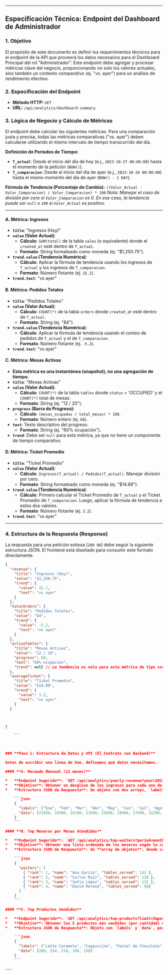 

---

## **Especificación Técnica: Endpoint del Dashboard de Administrador**

### **1. Objetivo**

El propósito de este documento es definir los requerimientos técnicos para el endpoint de la API que proveerá los datos necesarios para el Dashboard Principal del rol "Administrador". Este endpoint debe agregar y procesar métricas clave del negocio, proporcionando no solo los valores actuales, sino también un contexto comparativo (ej. "vs. ayer") para un análisis de rendimiento efectivo.

### **2. Especificación del Endpoint**

*   **Método HTTP:** `GET`
*   **URL:** `/api/analytics/dashboard-summary`


### **3. Lógica de Negocio y Cálculo de Métricas**

El endpoint debe calcular las siguientes métricas. Para una comparación justa y precisa, todas las métricas comparativas ("vs. ayer") deben calcularse utilizando el mismo intervalo de tiempo transcurrido del día.

**Definición de Períodos de Tiempo:**
*   **`T_actual`**: Desde el inicio del día de hoy (e.j., `2023-10-27 00:00:00`) hasta el momento de la petición (`NOW()`).
*   **`T_comparacion`**: Desde el inicio del día de ayer (e.j., `2023-10-26 00:00:00`) hasta el mismo momento del día de ayer (`NOW() - 1 DAY`).

**Fórmula de Tendencia (Porcentaje de Cambio):**
`((Valor_Actual - Valor_Comparacion) / Valor_Comparacion) * 100`
*Nota: Manejar el caso de división por cero si `Valor_Comparacion` es 0. En ese caso, la tendencia puede ser `null` o `100` si `Valor_Actual` es positivo.*

---

#### **A. Métrica: Ingresos**

*   **`title`**: "Ingresos (Hoy)"
*   **`value` (Valor Actual)**:
    *   **Cálculo**: `SUM(total)` de la tabla `sales` (o equivalente) donde el `created_at` esté dentro de `T_actual`.
    *   **Formato**: String formateado como moneda (ej. "$1,250.75").
*   **`trend.value` (Tendencia Numérica)**:
    *   **Cálculo**: Aplicar la fórmula de tendencia usando los ingresos de `T_actual` y los ingresos de `T_comparacion`.
    *   **Formato**: Número flotante (ej. `15.1`).
*   **`trend.text`**: "vs ayer"

#### **B. Métrica: Pedidos Totales**

*   **`title`**: "Pedidos Totales"
*   **`value` (Valor Actual)**:
    *   **Cálculo**: `COUNT(*)` de la tabla `orders` donde `created_at` esté dentro de `T_actual`.
    *   **Formato**: String (ej. "84").
*   **`trend.value` (Tendencia Numérica)**:
    *   **Cálculo**: Aplicar la fórmula de tendencia usando el conteo de pedidos de `T_actual` y el de `T_comparacion`.
    *   **Formato**: Número flotante (ej. `-5.2`).
*   **`trend.text`**: "vs ayer"

#### **C. Métrica: Mesas Activas**

*   **Esta métrica es una instantánea (snapshot), no una agregación de tiempo.**
*   **`title`**: "Mesas Activas"
*   **`value` (Valor Actual)**:
    *   **Cálculo**: `COUNT(*)` de la tabla `tables` donde `status` = 'OCCUPIED' y el `COUNT(*)` total de mesas.
    *   **Formato**: String (ej. "12 / 20").
*   **`progress` (Barra de Progreso)**:
    *   **Cálculo**: `(mesas_ocupadas / total_mesas) * 100`.
    *   **Formato**: Número entero (ej. `60`).
*   **`text`**: Texto descriptivo del progreso.
    *   **Formato**: String (ej. "60% ocupación").
*   **`trend`**: Debe ser `null` para esta métrica, ya que no tiene un componente de tiempo comparativo.

#### **D. Métrica: Ticket Promedio**

*   **`title`**: "Ticket Promedio"
*   **`value` (Valor Actual)**:
    *   **Cálculo**: `Ingresos(T_actual) / Pedidos(T_actual)`. Manejar división por cero.
    *   **Formato**: String formateado como moneda (ej. "$14.89").
*   **`trend.value` (Tendencia Numérica)**:
    *   **Cálculo**: Primero calcular el Ticket Promedio de `T_actual` y el Ticket Promedio de `T_comparacion`. Luego, aplicar la fórmula de tendencia a estos dos valores.
    *   **Formato**: Número flotante (ej. `3.2`).
*   **`trend.text`**: "vs ayer"

---

### **4. Estructura de la Respuesta (Response)**

La respuesta para una petición exitosa (`200 OK`) debe seguir la siguiente estructura JSON. El frontend está diseñado para consumir este formato directamente.

```json
{
  "revenue": {
    "title": "Ingresos (Hoy)",
    "value": "$1,250.75",
    "trend": {
      "value": 15.1,
      "text": "vs ayer"
    }
  },
  "totalOrders": {
    "title": "Pedidos Totales",
    "value": "84",
    "trend": {
      "value": -5.2,
      "text": "vs ayer"
    }
  },
  "activeTables": {
    "title": "Mesas Activas",
    "value": "12 / 20",
    "progress": 60,
    "text": "60% ocupación",
    "trend": null // La tendencia es nula para esta métrica de tipo snapshot
  },
  "averageTicket": {
    "title": "Ticket Promedio",
    "value": "$14.89",
    "trend": {
      "value": 3.2,
      "text": "vs ayer"
    }
  }



}

    ```



### **Paso 1: Estructura de Datos y API (El Contrato con Backend)**

Antes de escribir una línea de Vue, definamos qué datos necesitamos.

#### **A. Recaudo Mensual (12 meses)**

*   **Endpoint Sugerido**: `GET /api/analytics/yearly-revenue?year=2023`
*   **Objetivo**: Obtener un desglose de los ingresos para cada uno de los 12 meses del año especificado.
*   **Estructura JSON de Respuesta**: Un objeto con dos arrays, `labels` y `data`, para ser consumido directamente por `Chart.js`.

    ```json
    {
      "labels": ["Ene", "Feb", "Mar", "Abr", "May", "Jun", "Jul", "Ago", "Sep", "Oct", "Nov", "Dic"],
      "data": [21050, 18300, 24100, 23500, 25600, 28900, 27500, 31200, 29800, 33400, 35100, 42500]
    }
    ```

#### **B. Top Meseros por Mesas Atendidas**

*   **Endpoint Sugerido**: `GET /api/analytics/top-waiters?period=monthly` (podra tener `weekly`, `all_time`)
*   **Objetivo**: Obtener una lista ordenada de los meseros según la cantidad de mesas únicas que han atendido en el período.
*   **Estructura JSON de Respuesta**: Un **array de objetos**, donde cada objeto representa a un mesero. Esta estructura es ideal para un `v-for`.

    ```json
    {
      "waiters": [
        { "rank": 1, "name": "Ana García", "tables_served": 142 },
        { "rank": 2, "name": "Carlos Ruiz", "tables_served": 128 },
        { "rank": 3, "name": "Sofía López", "tables_served": 115 },
        { "rank": 4, "name": "David Moreno", "tables_served": 98}
      ]
    }
    ```

#### **C. Top Productos Vendidos**

*   **Endpoint Sugerido**: `GET /api/analytics/top-products?limit=5&period=monthly`
*   **Objetivo**: Obtener los 5 productos más vendidos (por cantidad) en el período.
*   **Estructura JSON de Respuesta**: Objeto con `labels` y `data`, perfecto para un gráfico de barras.

    ```json
    {
      "labels": ["Latte Caramelo", "Cappuccino", "Pastel de Chocolate", "Espresso Doble", "Té Chai"],
      "data": [280, 254, 210, 198, 150]
    }
    ```

---
